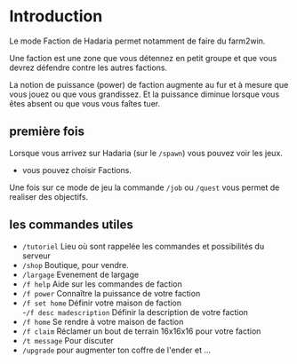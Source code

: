 # Introduction
Le mode Faction de Hadaria permet notamment de faire du farm2win.

Une faction est une zone que vous détennez en petit groupe et que vous devrez défendre contre les autres factions.

La notion de puissance (power) de faction augmente au fur et à mesure que vous jouez ou que vous grandissez. 
Et la puissance diminue lorsque vous êtes absent ou que vous vous faîtes tuer.

## première fois
Lorsque vous arrivez sur Hadaria (sur le `/spawn`) vous pouvez voir les jeux.
 - vous pouvez choisir Factions.


Une fois sur ce mode de jeu la commande `/job` ou `/quest` vous permet de realiser des objectifs.


## les commandes utiles

 - `/tutoriel` Lieu où sont rappelée les commandes et possibilités du serveur
 - `/shop` Boutique, pour vendre.
 - `/largage` Evenement de largage
 - `/f help` Aide sur les commandes de faction
 - `/f power` Connaître la puissance de votre faction
 - `/f set home` Définir votre maison de faction        
  -`/f desc madescription` Définir la description de votre faction
 - `/f home` Se rendre à votre maison de faction
 - `/f claim` Réclamer un bout de terrain 16x16x16 pour votre faction
 - `/t message` Pour discuter
 - `/upgrade` pour augmenter ton coffre de l'ender et ...
